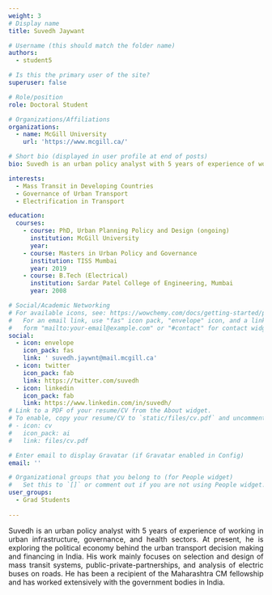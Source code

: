 ```yaml
---
weight: 3
# Display name
title: Suvedh Jaywant

# Username (this should match the folder name)
authors:
  - student5

# Is this the primary user of the site?
superuser: false

# Role/position
role: Doctoral Student

# Organizations/Affiliations
organizations:
  - name: McGill University
    url: 'https://www.mcgill.ca/'

# Short bio (displayed in user profile at end of posts)
bio: Suvedh is an urban policy analyst with 5 years of experience of working in urban infrastructure, governance, and health sectors.

interests:
  - Mass Transit in Developing Countries
  - Governance of Urban Transport
  - Electrification in Transport

education:
  courses:
    - course: PhD, Urban Planning Policy and Design (ongoing)
      institution: McGill University
      year: 
    - course: Masters in Urban Policy and Governance
      institution: TISS Mumbai
      year: 2019
    - course: B.Tech (Electrical)
      institution: Sardar Patel College of Engineering, Mumbai
      year: 2008

# Social/Academic Networking
# For available icons, see: https://wowchemy.com/docs/getting-started/page-builder/#icons
#   For an email link, use "fas" icon pack, "envelope" icon, and a link in the
#   form "mailto:your-email@example.com" or "#contact" for contact widget.
social:
  - icon: envelope
    icon_pack: fas
    link: ' suvedh.jaywnt@mail.mcgill.ca'
  - icon: twitter
    icon_pack: fab
    link: https://twitter.com/suvedh
  - icon: linkedin
    icon_pack: fab
    link: https://www.linkedin.com/in/suvedh/
# Link to a PDF of your resume/CV from the About widget.
# To enable, copy your resume/CV to `static/files/cv.pdf` and uncomment the lines below.
# - icon: cv
#   icon_pack: ai
#   link: files/cv.pdf

# Enter email to display Gravatar (if Gravatar enabled in Config)
email: ''

# Organizational groups that you belong to (for People widget)
#   Set this to `[]` or comment out if you are not using People widget.
user_groups:
  - Grad Students
 
---
```


<p align="justify">Suvedh is an urban policy analyst with 5 years of experience of working in urban infrastructure, governance, and health sectors. At present, he is exploring the political economy behind the urban transport decision making and financing in India. His work mainly focuses on selection and design of mass transit systems, public-private-partnerships, and analysis of electric buses on roads. He has been a recipient of the Maharashtra CM fellowship and has worked extensively with the government bodies in India.</p>